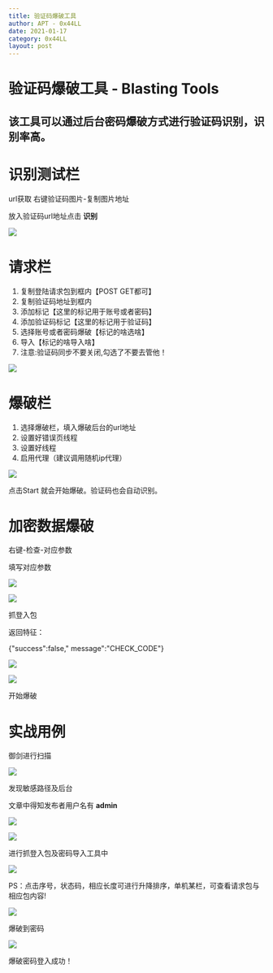 ```yaml
---
title: 验证码爆破工具
author: APT - 0x44LL
date: 2021-01-17
category: 0x44LL
layout: post
---
```


# 验证码爆破工具 - Blasting Tools

## 该工具可以通过后台密码爆破方式进行验证码识别，识别率高。

# 识别测试栏

url获取 右键验证码图片-复制图片地址

放入验证码url地址点击 **识别**

![](/public/DocsPics/Blasting-tools/Blasting-tools1.png)

# 请求栏

1. 复制登陆请求包到框内【POST GET都可】
2. 复制验证码地址到框内
3. 添加标记【这里的标记用于账号或者密码】
4. 添加验证码标记【这里的标记用于验证码】
5. 选择账号或者密码爆破【标记的啥选啥】
6. 导入【标记的啥导入啥】
7. 注意:验证码同步不要关闭,勾选了不要去管他！

![](/public/DocsPics/Blasting-tools/Blasting-tools2.png)

# 爆破栏

1. 选择爆破栏，填入爆破后台的url地址
2. 设置好错误页线程
3. 设置好线程
4. 启用代理（建议调用随机ip代理）


![](/public/DocsPics/Blasting-tools/Blasting-tools3.png)

点击Start 就会开始爆破。验证码也会自动识别。

# 加密数据爆破

右键-检查-对应参数

填写对应参数

![](/public/DocsPics/Blasting-tools/Blasting-tools4.png)

![](/public/DocsPics/Blasting-tools/Blasting-tools5.png)

抓登入包

返回特征：

{&quot;success&quot;:false,&quot; message&quot;:&quot;CHECK\_CODE&quot;}

![](/public/DocsPics/Blasting-tools/Blasting-tools6.png)

![](/public/DocsPics/Blasting-tools/Blasting-tools7.png)

开始爆破

# 实战用例

御剑进行扫描

![](/public/DocsPics/Blasting-tools/Blasting-tools8.png)

发现敏感路径及后台

文章中得知发布者用户名有 **admin**

![](/public/DocsPics/Blasting-tools/Blasting-tools9.png)

![](/public/DocsPics/Blasting-tools/Blasting-tools10.png)

进行抓登入包及密码导入工具中

![](/public/DocsPics/Blasting-tools/Blasting-tools11.png)

PS：点击序号，状态码，相应长度可进行升降排序，单机某栏，可查看请求包与相应包内容!

![](/public/DocsPics/Blasting-tools/Blasting-tools12.png)

爆破到密码

![](/public/DocsPics/Blasting-tools/Blasting-tools13.png)

爆破密码登入成功！